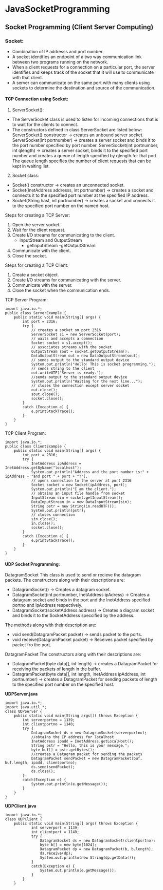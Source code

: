 # JavaSocketProgramming

## Socket Programming (Client Server Computing)

### Socket:
- Combination of IP addresss and port number.
- A socket identifies an endpoint of a two way communication link between two programs running on the network.
- When a client requests for a connection on a particular port, the server identifies and keeps track of the socket that it will use to communicate with that client.
- A server can communicate on the same port with many clients using sockets to determine the destination and source of the communication.

#### TCP Connection using Socket:
1. ServerSocket():
- The ServerSocket class is used to listen for incoming connections that is to wait for the clients to connect.
- The constructors defined in class ServerSocket are listed below:
	ServerSocket() constructor -> creates an unbound server socket.
	ServerSocket(int portnumber) -> creates a server socket and binds it to the port number specified by port number.
	ServerSocket(int portnumber, int qlength) -> creates a server socket, binds it to the specified port number and creates a queue of length specified by qlength for that port. The queue length specifies the number of client requests that can be kept in waiting list.

2. Socket class:
- Socket() constructor -> creates an unconnected socket.
- Socket(InetAddress addresss, int portnumber) -> creates a socket and connects it to the specified port number at the specified IP address.
- Socket(String hast, int portnumber) -> creates a socket and connects it to the specified port number on the named host.

Steps for creating a TCP Server:
1. Open the server socket.
2. Wait for the client request.
3. Create I/O streams for communicating to the client.
	- InputStream and OutputStream
		- getInputStream -getOutputStream
4. Communicate with the client.
5. Close the socket.

Steps for creating a TCP Client:
1. Create a socket object.
2. Create I/O streams for communicating with the server.
3. Communicate with the server.
4. Close the socket when the communication ends.

TCP Server Program:
```import java.net.*;  
import java.io.*;  
public class ServerExample {
	public static void main(String[] args) {
		int port = 2316;
		try {
			// creates a socket on port 2316
			ServerSocket s1 = new ServerSocket(port);
			// waits and accepts a connection
			Socket socket = s1.accept();
			// associates streams with the socket
			OutputStream sout = socket.getOutputStream();
			DataOutputStream out = new DataOutputStream(sout);
			// sends output to the standard output device
			System.out.println("Hello! This is socket programming.");
			// sends string to the client
			out.writeUTF("Server is ready.");
			//sends output to the standard output device
			System.out.println("Waiting for the next line...");
			// closes the connection except server socket
			out.close();
			sout.close();
			socket.close();
		}
		catch (Exception e) {
			e.printStackTrace();
		}
	}
}
```
TCP Client Program:
```import java.net.*;
import java.io.*;
public class ClientExample {
	public static void main(String[] args) {
		int port = 2316;
		try {
			InetAddress ipAddress = InetAddress.getByName("localhost");
			System.out.println("Address and the port number is:" + ipAddress + "and port " + port + "?");
			// opens connection to the server at port 2316
			Socket socket = new Socket(ipAddress, port);
			System.out.println("I am the client.");
			// obtains an input file handle from socket
			InputStream sin = socket.getInputStream();
			DataInputStream in = new DataInputStream(sin);
			String pstr = new String(in.readUTF());
			System.out.println(pstr);
			// closes connection
			sin.close();
			in.close();
			socket.close();
		}
		catch (Exception e) {
			e.printStackTrace();
		}
	}
}			
```

#### UDP Socket Programming:

DatagramSocket
This class is used to send or recieve the datagram packets.
The constructors along with their descriptions are:
- DatagramSocket() -> Creates a datagram socket.
- DatagramSocket(int portnumber, InetAddress ipAdress) -> Creates a datagram socket and binds in the port and the InetAddress specified portno and ipAddress respectively.
- DatagramSocket(socketAddress address) -> Creates a diagram socket and binds it to the SocketAddress speccified by the address.

The methods along with their description are:
- void send(DatagramPacket packet) -> sends packet to the ports.
- void receive(DatagramPacket packet) -> Receives packet specified by packet fro the port.

DatagramPacket
The constructors along with their descriptions are:
- DatagramPacket(byte data[], int length) -> creates a DatagramPacket for receiving the packets of length in the buffer.
- DatagramPacket(byte data[], int length, InetAddress ipAddress, int portnumber) -> creates a DatagramPacket for sending packets of length to the specified port number on the specified host.

**UDPServer.java**  
```import java.net.*;  
import java.io.*;  
import java.util.*;  
class UDPServer {  
	public static void main(String args[]) throws Exception {  
		int serverportno = 1139;  
		int clientportno = 1140;  
		try {  
			DatagramSocket ds = new DatagramSocket(serverportno);  
			//obtains the IP address for localhost  
			InetAddress ipadd = InetAddress.getLocalHost();  
			String pstr = "Hello, this is your message.";  
			byte buf[] = pstr.getBytes();  
			//creates a Datagram packet for sending the packets  
			DatagramPacket sendPacket = new DatagramPacket(buf, buf.length, ipadd, clientportno);  
			ds.send(sendPacket);  
			ds.close();  
		}  
		catch(Exception e) {  
			System.out.println(e.getMessage());  
		}  
	}   
}
```
**UDPClient.java**  
```import java.net.*;  
import java.io.*;  
class UDPClient {  
	public static void main(String[] args) throws Exception {  
			int serverport = 1139;  
			int clientport = 1140;  
			try {  
				DatagramSocket ds = new DatagramSocket(clientportno);  
				byte b[] = new byte[1024];  
				DatagramPacket dp = new DatagramPacket(b, b.length);  
				ds.receive(dp);  
				System.out.println(new String(dp.getData());  
			}  
			catch(Exception e) {  
				System.out.println(e.getMessage());  
			}
		}
	}
```
